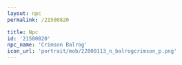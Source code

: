 ```yaml
---
layout: npc
permalink: /21500820

title: Npc
id: '21500820'
npc_name: 'Crimson Balrog'
icon_url: 'portrait/mob/22000113_n_balrogcrimson_p.png'
---
```

